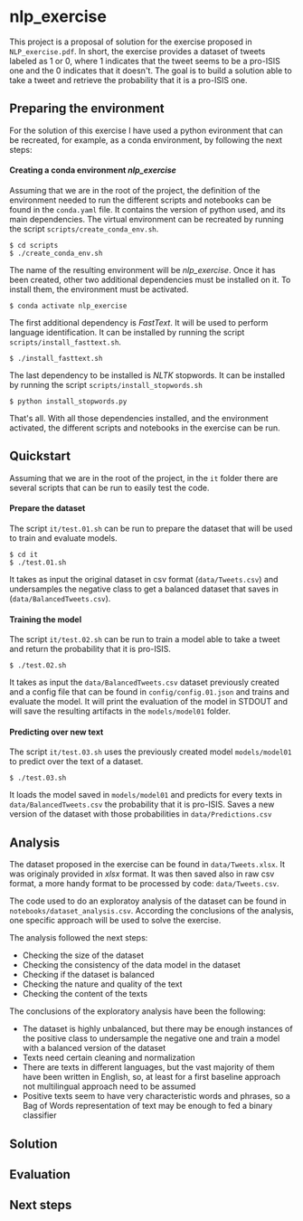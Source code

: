 # nlp_exercise

This project is a proposal of solution for the exercise proposed in `NLP_exercise.pdf`. In short, the exercise provides a dataset of tweets labeled as 1 or 0, where 1 indicates that the tweet seems to be a pro-ISIS one and the 0 indicates that it doesn't. The goal is to build a solution able to take a tweet and retrieve the probability that it is a pro-ISIS one.

## Preparing the environment
For the solution of this exercise I have used a python evironment that can be recreated, for example, as a conda environment, by following the next steps:

#### Creating a conda environment _nlp_exercise_

Assuming that we are in the root of the project, the definition of the environment needed to run the different scripts and notebooks can be found in the `conda.yaml` file. It contains the version of python used, and its main dependencies. The virtual environment can be recreated by running the script `scripts/create_conda_env.sh`.

```
$ cd scripts
$ ./create_conda_env.sh
```

The name of the resulting environment will be _nlp_exercise_. Once it has been created, other two additional dependencies must be installed on it. To install them, the environment must be activated.

```
$ conda activate nlp_exercise
```

The first additional dependency is _FastText_. It will be used to perform language identification. It can be installed by running the script `scripts/install_fasttext.sh`.

```
$ ./install_fasttext.sh
```

The last dependency to be installed is _NLTK_ stopwords. It can be installed by running the script `scripts/install_stopwords.sh`

```
$ python install_stopwords.py
```

That's all. With all those dependencies installed, and the environment activated, the different scripts and notebooks in the exercise can be run.

## Quickstart

Assuming that we are in the root of the project, in the `it` folder there are several scripts that can be run to easily test the code.

#### Prepare the dataset

The script `it/test.01.sh` can be run to prepare the dataset that will be used to train and evaluate models.

```
$ cd it
$ ./test.01.sh
```

It takes as input the original dataset in csv format (`data/Tweets.csv`) and undersamples the negative class to get a balanced dataset that saves in (`data/BalancedTweets.csv`).

#### Training the model

The script `it/test.02.sh` can be run to train a model able to take a tweet and return the probability that it is pro-ISIS.

```
$ ./test.02.sh
```

It takes as input the `data/BalancedTweets.csv` dataset previously created and a config file that can be found in `config/config.01.json` and trains and evaluate the model. It will print the evaluation of the model in STDOUT and will save the resulting artifacts in the `models/model01` folder.

#### Predicting over new text

The script `it/test.03.sh` uses the previously created model `models/model01` to predict over the text of a dataset.

```
$ ./test.03.sh
```

It loads the model saved in `models/model01` and predicts for every texts in `data/BalancedTweets.csv` the probability that it is pro-ISIS. Saves a new version of the dataset with those probabilities in `data/Predictions.csv`

## Analysis

The dataset proposed in the exercise can be found in `data/Tweets.xlsx`. It was originaly provided in _xlsx_ format. It was then saved also in raw csv format, a more handy format to be processed by code: `data/Tweets.csv`.

The code used to do an exploratoy analysis of the dataset can be found in `notebooks/dataset_analysis.csv`. According the conclusions of the analysis, one specific approach will be used to solve the exercise.

The analysis followed the next steps:

- Checking the size of the dataset
- Checking the consistency of the data model in the dataset
- Checking if the dataset is balanced
- Checking the nature and quality of the text
- Checking the content of the texts

The conclusions of the exploratory analysis have been the following:

- The dataset is highly unbalanced, but there may be enough instances of the positive class to undersample the negative one and train a model with a balanced version of the dataset
- Texts need certain cleaning and normalization
- There are texts in different languages, but the vast majority of them have been written in English, so, at least for a first baseline approach not multilingual approach need to be assumed
- Positive texts seem to have very characteristic words and phrases, so a Bag of Words representation of text may be enough to fed a binary classifier


## Solution

## Evaluation

## Next steps
